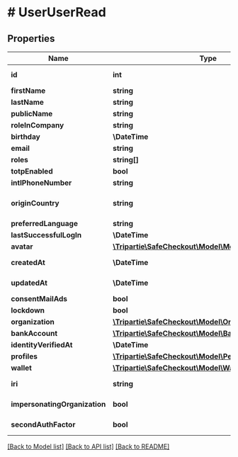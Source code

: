 # # UserUserRead

## Properties

Name | Type | Description | Notes
------------ | ------------- | ------------- | -------------
**id** | **int** |  | [optional] [readonly]
**firstName** | **string** |  | [optional]
**lastName** | **string** |  | [optional]
**publicName** | **string** |  | [optional]
**roleInCompany** | **string** |  | [optional]
**birthday** | **\DateTime** |  | [optional]
**email** | **string** |  |
**roles** | **string[]** |  | [optional]
**totpEnabled** | **bool** |  | [optional]
**intlPhoneNumber** | **string** |  | [optional]
**originCountry** | **string** | The originating country | [optional]
**preferredLanguage** | **string** |  | [optional]
**lastSuccessfulLogIn** | **\DateTime** |  | [optional]
**avatar** | [**\Tripartie\SafeCheckout\Model\MediaUserRead**](MediaUserRead.md) |  | [optional]
**createdAt** | **\DateTime** |  | [optional] [readonly]
**updatedAt** | **\DateTime** |  | [optional] [readonly]
**consentMailAds** | **bool** |  | [optional]
**lockdown** | **bool** |  | [optional]
**organization** | [**\Tripartie\SafeCheckout\Model\OrganizationUserRead**](OrganizationUserRead.md) |  | [optional]
**bankAccount** | [**\Tripartie\SafeCheckout\Model\BankAccountUserRead**](BankAccountUserRead.md) |  | [optional]
**identityVerifiedAt** | **\DateTime** |  | [optional]
**profiles** | [**\Tripartie\SafeCheckout\Model\PersonaUserRead[]**](PersonaUserRead.md) |  | [optional]
**wallet** | [**\Tripartie\SafeCheckout\Model\WalletUserRead**](WalletUserRead.md) |  | [optional]
**iri** | **string** |  | [optional] [readonly]
**impersonatingOrganization** | **bool** |  | [optional] [readonly]
**secondAuthFactor** | **bool** |  | [optional] [readonly]

[[Back to Model list]](../../README.md#models) [[Back to API list]](../../README.md#endpoints) [[Back to README]](../../README.md)

